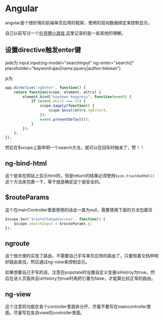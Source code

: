 # Angular
angular是个很好用的前端单页应用的框架，使用的双向数据绑定来控制显示。

自己以前写过一个[扑克牌小游戏](https://github.com/panyifei/angular-poker),这里记录的是一些其他的理解。

## 设置directive触发enter键
jade为
        input.input(ng-model="searchInput" ng-enter="search()" placeholder="keyword:ajax|name:jquery|author:ltebean")
        
js为

```javascript
app.directive('ngEnter', function() {
	return function(scope, element, attrs) {
		element.bind("keydown keypress", function(event) {
			if (event.which === 13) {
				scope.$apply(function() {
					scope.$eval(attrs.ngEnter);
				});
				event.preventDefault();
			}
		});
	};
});
```

然后在$scope上面申明一个search方法，就可以在回车时触发了，赞！！

## ng-bind-html
这个是来在网站上显示html的，但是return的结果必须使用`$sce.trustAsHtml()`这个方法来包裹一下，等于就是确定这个是安全的。

## $routeParams
这个在mainController里面使用的话会一直为null，需要使用下面的方法包裹住

```javascript
$scope.$on('$routeChangeSuccess', function() {
    $scope.searchInput = $routeParams.q;
});
```

## ngroute
这个很方便的实现了路由，不需要自己手写单页应用的路由了，只要照着文档申明好路由查找，然后通过ng-view来控制显示。

如果想要自己手写的话，注意在popstate时设置自定义变量isHistroy为true。然后在进入页面并且isHistory为true时再把它置为false，才能算比较正常的路由。

## ng-view
这个注意将功能在各个controller里面拆分开，尽量不要写在maincontroller里面。尽量写在各自view的controller里面。